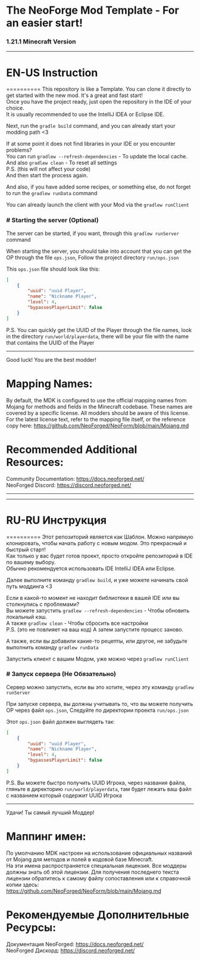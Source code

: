 
The NeoForge Mod Template - For an easier start!
=======
### 1.21.1 Minecraft Version

--------------

# EN-US Instruction
==========
This repository is like a Template. You can clone it directly to get started with the new
mod. It's a great and fast start!  
Once you have the project ready, just open the repository in the IDE of your choice.  
It is usually recommended to use the IntelliJ IDEA or Eclipse IDE.

Next, run the `gradle build` command, and you can already start your modding path <3

If at some point it does not find libraries in your IDE or you encounter problems?  
You can run `gradlew --refresh-dependencies` - To update the local cache.  
And also `gradlew clean` - To reset all settings  
P.S. (this will not affect your code)  
And then start the process again.

And also, if you have added some recipes, or something else, do not forget to run the `gradlew runData` command

You can already launch the client with your Mod via the `gradlew runClient`

### # Starting the server (Optional)
The server can be started, if you want, through this `gradlew runServer` command

When starting the server, you should take into account that you can get the OP through the file ``ops.json``,
Follow the project directory ``run/ops.json``

This `ops.json` file should look like this:
```json
[
    {
        "uuid": "uuid Player",
        "name": "Nickname Player",
        "level": 4,
        "bypassesPlayerLimit": false
    }
]
```
P.S. You can quickly get the UUID of the Player through the file names, look in the directory `run/world/playerdata`, there will be your file with the name that contains the UUID of the Player

--------------

Good luck! You are the best modder!

Mapping Names:
============
By default, the MDK is configured to use the official mapping names from Mojang for methods and fields 
in the Minecraft codebase. These names are covered by a specific license. All modders should be aware of this
license. For the latest license text, refer to the mapping file itself, or the reference copy here:
https://github.com/NeoForged/NeoForm/blob/main/Mojang.md

Recommended Additional Resources: 
==========
Community Documentation: https://docs.neoforged.net/  
NeoForged Discord: https://discord.neoforged.net/

--------------
--------------


# RU-RU Инструкция
==========
Этот репозиторий является как Шаблон. Можно напрямую клонировать, чтобы начать работу с новым
модом. Это прекрасный и быстрый старт!  
Как только у вас будет готов проект, просто откройте репозиторий в IDE по вашему выбору.  
Обычно рекомендуется использовать IDE IntelliJ IDEA или Eclipse.

Далее выполните команду `gradlew build`, и уже можете начинать свой путь моддинга <3

Если в какой-то момент не находит библиотеки в вашей IDE или вы столкнулись с проблемами?  
Вы можете запустить `gradlew --refresh-dependencies` - Чтобы обновить локальный кэш.  
А также `gradlew clean` - Чтобы сбросить все настройки  
P.S. (это не повлияет на ваш код)
А затем запустите процесс заново.

А также, если вы добавили какие-то рецепты, или другое, не забудьте выполнить команду `gradlew runData`

Запустить клиент с вашим Модом, уже можно через `gradlew runClient`

### # Запуск сервера (Не Обязательно)
Сервер можно запустить, если вы это хотите, через эту команду `gradlew runServer`

При запуске сервера, вы должны учитывать то, что вы можете получить OP через файл ```ops.json```,
Следуйте по директории проекта ```run/ops.json```

Этот `ops.json` файл должен выглядеть так:
```json
[
    {
        "uuid": "uuid Player",
        "name": "Nickname Player",
        "level": 4,
        "bypassesPlayerLimit": false
    }
]
```
P.S. Вы можете быстро получить UUID Игрока, через названия файла, гляньте в директорию `run/world/playerdata`, там будет лежать ваш файл с названием который содержит UUID Игрока

--------------

Удачи! Ты самый лучший Моддер!

Маппинг имен:
============
По умолчанию MDK настроен на использование официальных названий от Mojang для методов и полей
в кодовой базе Minecraft.  
На эти имена распространяется специальная лицензия. Все моддеры должны знать об этой
лицензии. Для получения последнего текста лицензии обратитесь к самому файлу сопоставления или к справочной копии здесь:  
https://github.com/NeoForged/NeoForm/blob/main/Mojang.md

Рекомендуемые Дополнительные Ресурсы:
==========
Документация NeoForged: https://docs.neoforged.net/  
NeoForged Дискорд: https://discord.neoforged.net/
